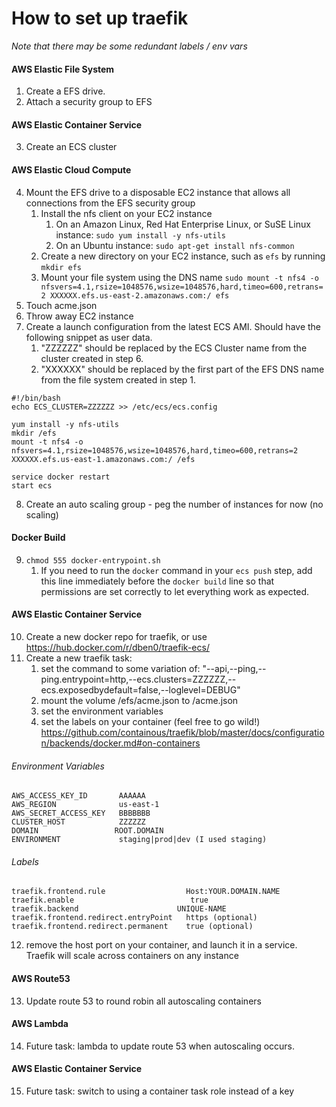 # How to set up traefik
_Note that there may be some redundant labels / env vars_

#### AWS Elastic File System
1. Create a EFS drive.
2. Attach a security group to EFS 

#### AWS Elastic Container Service
3. Create an ECS cluster

#### AWS Elastic Cloud Compute
4. Mount the EFS drive to a disposable EC2 instance that allows all connections from the EFS security group
   1. Install the nfs client on your EC2 instance
      1. On an Amazon Linux, Red Hat Enterprise Linux, or SuSE Linux instance: `sudo yum install -y nfs-utils`
      2. On an Ubuntu instance: `sudo apt-get install nfs-common`
   2. Create a new directory on your EC2 instance, such as `efs` by running `mkdir efs`
   3. Mount your file system using the DNS name
      `sudo mount -t nfs4 -o nfsvers=4.1,rsize=1048576,wsize=1048576,hard,timeo=600,retrans=2 XXXXXX.efs.us-east-2.amazonaws.com:/ efs`
5. Touch acme.json
6. Throw away EC2 instance
7. Create a launch configuration from the latest ECS AMI. Should have the following snippet as user data.
   1. "ZZZZZZ" should be replaced by the ECS Cluster name from the cluster created in step 6.
   2. "XXXXXX" should be replaced by the first part of the EFS DNS name from the file system created in step 1.

```
#!/bin/bash
echo ECS_CLUSTER=ZZZZZZ >> /etc/ecs/ecs.config

yum install -y nfs-utils
mkdir /efs
mount -t nfs4 -o nfsvers=4.1,rsize=1048576,wsize=1048576,hard,timeo=600,retrans=2 XXXXXX.efs.us-east-1.amazonaws.com:/ /efs

service docker restart
start ecs
```
 
8. Create an auto scaling group - peg the number of instances for now (no scaling) 

#### Docker Build
9. `chmod 555 docker-entrypoint.sh`
   1. If you need to run the `docker` command in your `ecs push` step, add this line immediately before the `docker build` line so that permissions are set correctly to let everything work as expected.

#### AWS Elastic Container Service
10. Create a new docker repo for traefik, or use https://hub.docker.com/r/dben0/traefik-ecs/
11. Create a new traefik task:
    1. set the command to some variation of: "--api,--ping,--ping.entrypoint=http,--ecs.clusters=ZZZZZZ,--ecs.exposedbydefault=false,--loglevel=DEBUG"
    2. mount the volume /efs/acme.json to /acme.json
    3. set the environment variables
    4. set the labels on your container (feel free to go wild!) 
       https://github.com/containous/traefik/blob/master/docs/configuration/backends/docker.md#on-containers

###### Environment Variables
```
AWS_ACCESS_KEY_ID       AAAAAA
AWS_REGION              us-east-1
AWS_SECRET_ACCESS_KEY	BBBBBBB
CLUSTER_HOST            ZZZZZZ
DOMAIN	               ROOT.DOMAIN
ENVIRONMENT	            staging|prod|dev (I used staging)
```

###### Labels
```
traefik.frontend.rule	               Host:YOUR.DOMAIN.NAME
traefik.enable	                        true
traefik.backend	                     UNIQUE-NAME
traefik.frontend.redirect.entryPoint   https (optional)
traefik.frontend.redirect.permanent    true (optional)
```

12. remove the host port on your container, and launch it in a service. Traefik will scale across containers on any instance 
  
#### AWS Route53
13. Update route 53 to round robin all autoscaling containers 
  
#### AWS Lambda
14. Future task: lambda to update route 53 when autoscaling occurs. 

#### AWS Elastic Container Service
15. Future task: switch to using a container task role instead of a key
